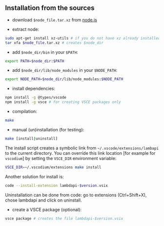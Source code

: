 Installation from the sources
-----------------------------

- download `$node_file.tar.xz` from [node.js](https://nodejs.org/)

- extract node:

```bash
sudo apt-get install xz-utils # if you do not have xz already installed
tar xfa $node_file.tar.xz # creates $node_dir
```

- add `$node_dir/bin` in your `$PATH`:

```bash
export PATH=$node_dir:$PATH
```

- add `$node_dir/lib/node_modules` in your `$NODE_PATH`:

```bash
export NODE_PATH=$node_dir/lib/node_modules:$NODE_PATH
```

- install dependencies:

```bash
npm install -g @types/vscode
npm install -g vsce # for creating VSCE packages only
```

- compilation:

```bash
make
```

- manual (un)installation (for testing):

```bash
make [install|uninstall]
```

The install script creates a symbolic link from
``~/.vscode/extensions/lambapi`` to the current directory. You can
override this link location [for example for ``vscodium``] by setting the
``VSCE_DIR`` environment variable:

```bash
VSCE_DIR=~/.vscodium/extensions make install
```

Another solution for install is:

```bash
code --install-extension lambdapi-$version.vsix
```

Uninstallation can be done from code: go to extensions (Ctrl+Shift+X),
chose lambdapi and click on uninstall.

- create a VSCE package (optional):

```bash
vsce package # creates the file lambdapi-$version.vsix
```
